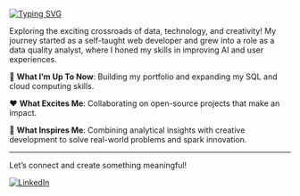 [![Typing SVG](https://readme-typing-svg.demolab.com?font=Fira+Code&weight=500&size=26&duration=3000&pause=500&vCenter=true&width=435&lines=DATA+ENGINEER;CREATIVE+CODER;ACCESSIBILITY+ADVOCATE;OPEN+SOURCE+ENTHUSIAST;QUALITY+ASSURANCE+ANALYST)](https://git.io/typing-svg)

Exploring the exciting crossroads of data, technology, and creativity! My journey started as a self-taught web developer and grew into a role as a data quality analyst, where I honed my skills in improving AI and user experiences.

:tada: **What I’m Up To Now**: Building my portfolio and expanding my SQL and cloud computing skills.

:hearts: **What Excites Me**: Collaborating on open-source projects that make an impact.

:high_brightness: **What Inspires Me**: Combining analytical insights with creative development to solve real-world problems and spark innovation.

---

Let’s connect and create something meaningful!

[![LinkedIn](https://img.shields.io/badge/linkedin-%230077B5.svg?style=for-the-badge&logo=linkedin&logoColor=white)](https://www.linkedin.com/in/aortiz-dev/)
